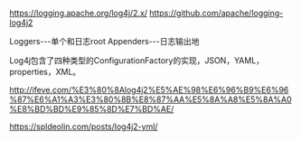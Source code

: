 https://logging.apache.org/log4j/2.x/
https://github.com/apache/logging-log4j2




Loggers---单个和日志root
Appenders---日志输出地


Log4j包含了四种类型的ConfigurationFactory的实现，JSON，YAML，properties，XML。



http://ifeve.com/%E3%80%8Alog4j2%E5%AE%98%E6%96%B9%E6%96%87%E6%A1%A3%E3%80%8B%E8%87%AA%E5%8A%A8%E5%8A%A0%E8%BD%BD%E9%85%8D%E7%BD%AE/

https://spldeolin.com/posts/log4j2-yml/





